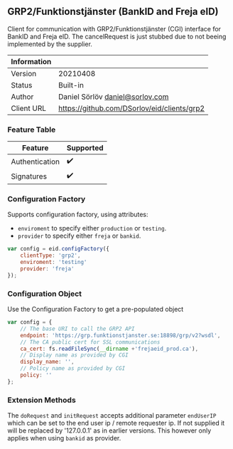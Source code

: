 ## GRP2/Funktionstjänster (BankID and Freja eID)

Client for communication with GRP2/Funktionstjänster (CGI) interface for BankID and Freja eID.
The cancelRequest is just stubbed due to not beeing implemented by the supplier.



| Information |   |
| --- | --- |
| Version | 20210408 |
| Status | Built-in |
| Author | Daniel Sörlöv <daniel@sorlov.com> |
| Client URL | https://github.com/DSorlov/eid/clients/grp2 |

### Feature Table

| Feature | Supported |
| --- | --- |
| Authentication | :heavy_check_mark: |
| Signatures | :heavy_check_mark: |

### Configuration Factory

Supports configuration factory, using attributes:

* `enviroment` to specify either `production` or `testing`.
* `provider` to specify either `freja` or `bankid`.

```javascript
var config = eid.configFactory({
    clientType: 'grp2',
    enviroment: 'testing'
    provider: 'freja'
});
```

### Configuration Object

Use the Configuration Factory to get a pre-populated object

```javascript
var config = {
    // The base URI to call the GRP2 API
    endpoint: 'https://grp.funktionstjanster.se:18898/grp/v2?wsdl',
    // The CA public cert for SSL communications
    ca_cert: fs.readFileSync(__dirname +'frejaeid_prod.ca'),
    // Display name as provided by CGI
    display_name: '',
    // Policy name as provided by CGI
    policy: ''
};
```

### Extension Methods

The `doRequest` and `initRequest` accepts additional parameter `endUserIP` which can be set to the end user ip / remote requester ip. If not supplied it will be replaced by '127.0.0.1' as in earlier versions. This however only applies when using `bankid` as provider.